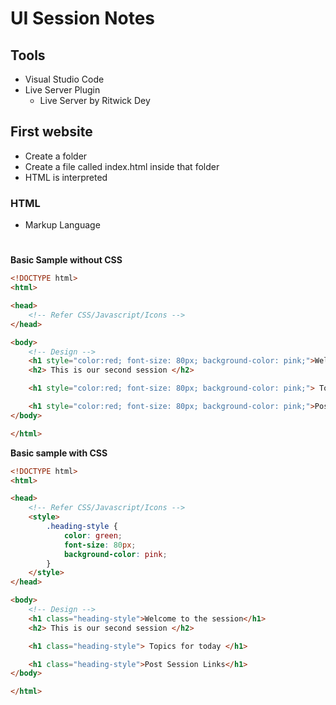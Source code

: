 # UI Session Notes

## Tools

* Visual Studio Code
* Live Server Plugin
  * Live Server by Ritwick Dey

## First website

* Create a folder
* Create a file called index.html inside that folder
* HTML is interpreted


### HTML

* Markup Language

<html> </html> <h1 style=""> </h1>

**Basic Sample without CSS**

```html
<!DOCTYPE html>
<html>

<head>
    <!-- Refer CSS/Javascript/Icons -->
</head>

<body>
    <!-- Design -->
    <h1 style="color:red; font-size: 80px; background-color: pink;">Welcome to the session</h1>
    <h2> This is our second session </h2>

    <h1 style="color:red; font-size: 80px; background-color: pink;"> Topics for today </h1>

    <h1 style="color:red; font-size: 80px; background-color: pink;">Post Session Links</h1>
</body>

</html>
```

**Basic sample with CSS**

```html
<!DOCTYPE html>
<html>

<head>
    <!-- Refer CSS/Javascript/Icons -->
    <style>
        .heading-style {
            color: green;
            font-size: 80px;
            background-color: pink;
        }
    </style>
</head>

<body>
    <!-- Design -->
    <h1 class="heading-style">Welcome to the session</h1>
    <h2> This is our second session </h2>

    <h1 class="heading-style"> Topics for today </h1>

    <h1 class="heading-style">Post Session Links</h1>
</body>

</html>
```
